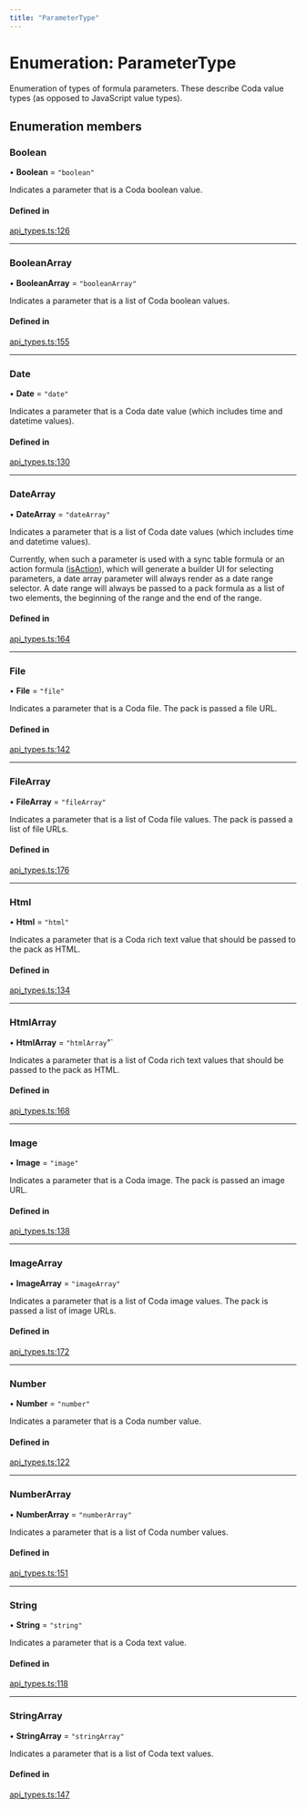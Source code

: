 ```yaml
---
title: "ParameterType"
---
```

# Enumeration: ParameterType

Enumeration of types of formula parameters. These describe Coda value types (as opposed to JavaScript value types).

## Enumeration members

### Boolean

• **Boolean** = `"boolean"`

Indicates a parameter that is a Coda boolean value.

#### Defined in

[api_types.ts:126](https://github.com/coda/packs-sdk/blob/main/api_types.ts#L126)

___

### BooleanArray

• **BooleanArray** = `"booleanArray"`

Indicates a parameter that is a list of Coda boolean values.

#### Defined in

[api_types.ts:155](https://github.com/coda/packs-sdk/blob/main/api_types.ts#L155)

___

### Date

• **Date** = `"date"`

Indicates a parameter that is a Coda date value (which includes time and datetime values).

#### Defined in

[api_types.ts:130](https://github.com/coda/packs-sdk/blob/main/api_types.ts#L130)

___

### DateArray

• **DateArray** = `"dateArray"`

Indicates a parameter that is a list of Coda date values (which includes time and datetime values).

Currently, when such a parameter is used with a sync table formula or an action formula ([isAction](../interfaces/EmptyFormulaDef.md#isaction)),
which will generate a builder UI for selecting parameters, a date array parameter will always render
as a date range selector. A date range will always be passed to a pack formula as a list of two
elements, the beginning of the range and the end of the range.

#### Defined in

[api_types.ts:164](https://github.com/coda/packs-sdk/blob/main/api_types.ts#L164)

___

### File

• **File** = `"file"`

Indicates a parameter that is a Coda file. The pack is passed a file URL.

#### Defined in

[api_types.ts:142](https://github.com/coda/packs-sdk/blob/main/api_types.ts#L142)

___

### FileArray

• **FileArray** = `"fileArray"`

Indicates a parameter that is a list of Coda file values. The pack is passed a list of file URLs.

#### Defined in

[api_types.ts:176](https://github.com/coda/packs-sdk/blob/main/api_types.ts#L176)

___

### Html

• **Html** = `"html"`

Indicates a parameter that is a Coda rich text value that should be passed to the pack as HTML.

#### Defined in

[api_types.ts:134](https://github.com/coda/packs-sdk/blob/main/api_types.ts#L134)

___

### HtmlArray

• **HtmlArray** = `"htmlArray`"`

Indicates a parameter that is a list of Coda rich text values that should be passed to the pack as HTML.

#### Defined in

[api_types.ts:168](https://github.com/coda/packs-sdk/blob/main/api_types.ts#L168)

___

### Image

• **Image** = `"image"`

Indicates a parameter that is a Coda image. The pack is passed an image URL.

#### Defined in

[api_types.ts:138](https://github.com/coda/packs-sdk/blob/main/api_types.ts#L138)

___

### ImageArray

• **ImageArray** = `"imageArray"`

Indicates a parameter that is a list of Coda image values. The pack is passed a list of image URLs.

#### Defined in

[api_types.ts:172](https://github.com/coda/packs-sdk/blob/main/api_types.ts#L172)

___

### Number

• **Number** = `"number"`

Indicates a parameter that is a Coda number value.

#### Defined in

[api_types.ts:122](https://github.com/coda/packs-sdk/blob/main/api_types.ts#L122)

___

### NumberArray

• **NumberArray** = `"numberArray"`

Indicates a parameter that is a list of Coda number values.

#### Defined in

[api_types.ts:151](https://github.com/coda/packs-sdk/blob/main/api_types.ts#L151)

___

### String

• **String** = `"string"`

Indicates a parameter that is a Coda text value.

#### Defined in

[api_types.ts:118](https://github.com/coda/packs-sdk/blob/main/api_types.ts#L118)

___

### StringArray

• **StringArray** = `"stringArray"`

Indicates a parameter that is a list of Coda text values.

#### Defined in

[api_types.ts:147](https://github.com/coda/packs-sdk/blob/main/api_types.ts#L147)
